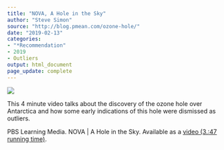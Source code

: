 ```yaml
---
title: "NOVA, A Hole in the Sky"
author: "Steve Simon"
source: "http://blog.pmean.com/ozone-hole/"
date: "2019-02-13"
categories:
- "*Recommendation"
- 2019
- Outliers
output: html_document
page_update: complete
---
```


![](http://www.pmean.com/new-images/19/ozone-hole01.png)

<div class="notes">

This 4 minute video talks about the discovery of the ozone hole over Antarctica and how some early indications of this hole were dismissed as outliers.

PBS Learning Media. NOVA | A Hole in the Sky. Available as a [video (3.:47 running time)][pbs1]. 

[pbs1]: https://www.pbslearningmedia.org/resource/ess05.sci.ess.watcyc.antarctica/a-hole-in-the-sky/

</div>


